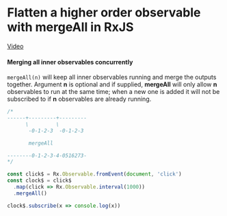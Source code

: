 # Flatten a higher order observable with mergeAll in RxJS
[Video](https://egghead.io/lessons/rxjs-flatten-a-higher-order-observable-with-mergeall-in-rxjs)

#### Merging all inner observables concurrently
``mergeAll(n)`` will keep all inner observables running and merge the outputs together. Argument **n** is optional and if supplied, **mergeAll** will only allow **n** observables to run at the same time; when a new one is added it will not be subscribed to if **n** observables are already running.

```js
/*
------+---------+---------
      \         \
       -0-1-2-3  -0-1-2-3

       mergeAll

--------0-1-2-3-4-0516273-
*/

const click$ = Rx.Observable.fromEvent(document, 'click')
const clock$ = click$
  .map(click => Rx.Observable.interval(1000))
  .mergeAll()

clock$.subscribe(x => console.log(x))
```

